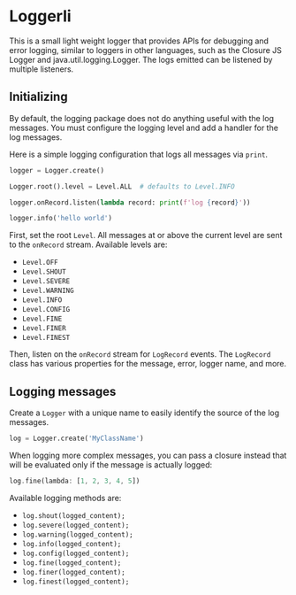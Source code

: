 # Loggerli

This is a small light weight logger that provides APIs for debugging and error
logging, similar to loggers in other languages, such as the Closure JS Logger
and java.util.logging.Logger. The logs emitted can be listened by multiple
listeners.

## Initializing

By default, the logging package does not do anything useful with the log
messages. You must configure the logging level and add a handler for the log
messages.

Here is a simple logging configuration that logs all messages via `print`.

```python
logger = Logger.create()

Logger.root().level = Level.ALL  # defaults to Level.INFO

logger.onRecord.listen(lambda record: print(f'log {record}'))

logger.info('hello world')
```

First, set the root `Level`. All messages at or above the current level are sent
to the `onRecord` stream. Available levels are:

- `Level.OFF`
- `Level.SHOUT`
- `Level.SEVERE`
- `Level.WARNING`
- `Level.INFO`
- `Level.CONFIG`
- `Level.FINE`
- `Level.FINER`
- `Level.FINEST`

Then, listen on the `onRecord` stream for `LogRecord` events. The `LogRecord`
class has various properties for the message, error, logger name, and more.

## Logging messages

Create a `Logger` with a unique name to easily identify the source of the log
messages.

```python
log = Logger.create('MyClassName')
```

When logging more complex messages, you can pass a closure instead that will be
evaluated only if the message is actually logged:

```dart
log.fine(lambda: [1, 2, 3, 4, 5])
```

Available logging methods are:

- `log.shout(logged_content);`
- `log.severe(logged_content);`
- `log.warning(logged_content);`
- `log.info(logged_content);`
- `log.config(logged_content);`
- `log.fine(logged_content);`
- `log.finer(logged_content);`
- `log.finest(logged_content);`
